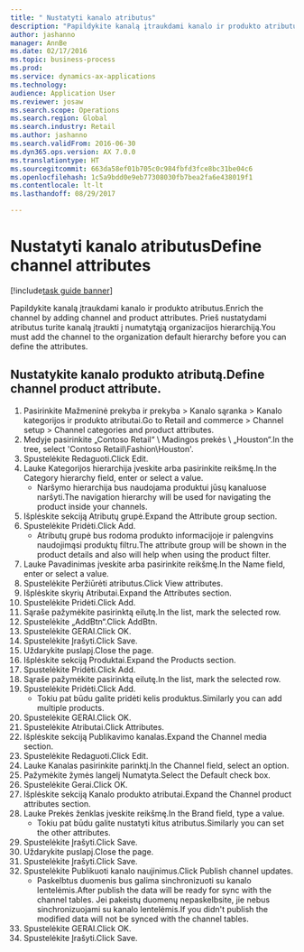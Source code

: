 ```yaml
--- 
title: " Nustatyti kanalo atributus"
description: "Papildykite kanalą įtraukdami kanalo ir produkto atributus."
author: jashanno
manager: AnnBe
ms.date: 02/17/2016
ms.topic: business-process
ms.prod: 
ms.service: dynamics-ax-applications
ms.technology: 
audience: Application User
ms.reviewer: josaw
ms.search.scope: Operations
ms.search.region: Global
ms.search.industry: Retail
ms.author: jashanno
ms.search.validFrom: 2016-06-30
ms.dyn365.ops.version: AX 7.0.0
ms.translationtype: HT
ms.sourcegitcommit: 663da58ef01b705c0c984fbfd3fce8bc31be04c6
ms.openlocfilehash: 1c5a9bdd0e9eb77308030fb7bea2fa6e438019f1
ms.contentlocale: lt-lt
ms.lasthandoff: 08/29/2017

---
```

# <a name="define-channel-attributes"></a><span data-ttu-id="d9100-103"> Nustatyti kanalo atributus</span><span class="sxs-lookup"><span data-stu-id="d9100-103">Define channel attributes</span></span>

[!include[task guide banner](../includes/task-guide-banner.md)]

<span data-ttu-id="d9100-104">Papildykite kanalą įtraukdami kanalo ir produkto atributus.</span><span class="sxs-lookup"><span data-stu-id="d9100-104">Enrich the channel by adding channel and product attributes.</span></span> <span data-ttu-id="d9100-105">Prieš nustatydami atributus turite kanalą įtraukti į numatytąją organizacijos hierarchiją.</span><span class="sxs-lookup"><span data-stu-id="d9100-105">You must add the channel to the organization default hierarchy before you can define the attributes.</span></span>


## <a name="define-channel-product-attribute"></a><span data-ttu-id="d9100-106">Nustatykite kanalo produkto atributą.</span><span class="sxs-lookup"><span data-stu-id="d9100-106">Define channel product attribute.</span></span>
1. <span data-ttu-id="d9100-107">Pasirinkite Mažmeninė prekyba ir prekyba > Kanalo sąranka > Kanalo kategorijos ir produkto atributai.</span><span class="sxs-lookup"><span data-stu-id="d9100-107">Go to Retail and commerce > Channel setup > Channel categories and product attributes.</span></span>
2. <span data-ttu-id="d9100-108">Medyje pasirinkite „Contoso Retail“ \ Madingos prekės \ „Houston“.</span><span class="sxs-lookup"><span data-stu-id="d9100-108">In the tree, select 'Contoso Retail\Fashion\Houston'.</span></span>
3. <span data-ttu-id="d9100-109">Spustelėkite Redaguoti.</span><span class="sxs-lookup"><span data-stu-id="d9100-109">Click Edit.</span></span>
4. <span data-ttu-id="d9100-110">Lauke Kategorijos hierarchija įveskite arba pasirinkite reikšmę.</span><span class="sxs-lookup"><span data-stu-id="d9100-110">In the Category hierarchy field, enter or select a value.</span></span>
    * <span data-ttu-id="d9100-111">Naršymo hierarchija bus naudojama produktui jūsų kanaluose naršyti.</span><span class="sxs-lookup"><span data-stu-id="d9100-111">The navigation hierarchy will be used for navigating the product inside your channels.</span></span>  
5. <span data-ttu-id="d9100-112">Išplėskite sekciją Atributų grupė.</span><span class="sxs-lookup"><span data-stu-id="d9100-112">Expand the Attribute group section.</span></span>
6. <span data-ttu-id="d9100-113">Spustelėkite Pridėti.</span><span class="sxs-lookup"><span data-stu-id="d9100-113">Click Add.</span></span>
    * <span data-ttu-id="d9100-114">Atributų grupė bus rodoma produkto informacijoje ir palengvins naudojimąsi produktų filtru.</span><span class="sxs-lookup"><span data-stu-id="d9100-114">The attribute group will be shown in the product details and also will help when using the product filter.</span></span>  
7. <span data-ttu-id="d9100-115">Lauke Pavadinimas įveskite arba pasirinkite reikšmę.</span><span class="sxs-lookup"><span data-stu-id="d9100-115">In the Name field, enter or select a value.</span></span>
8. <span data-ttu-id="d9100-116">Spustelėkite Peržiūrėti atributus.</span><span class="sxs-lookup"><span data-stu-id="d9100-116">Click View attributes.</span></span>
9. <span data-ttu-id="d9100-117">Išplėskite skyrių Atributai.</span><span class="sxs-lookup"><span data-stu-id="d9100-117">Expand the Attributes section.</span></span>
10. <span data-ttu-id="d9100-118">Spustelėkite Pridėti.</span><span class="sxs-lookup"><span data-stu-id="d9100-118">Click Add.</span></span>
11. <span data-ttu-id="d9100-119">Sąraše pažymėkite pasirinktą eilutę.</span><span class="sxs-lookup"><span data-stu-id="d9100-119">In the list, mark the selected row.</span></span>
12. <span data-ttu-id="d9100-120">Spustelėkite „AddBtn“.</span><span class="sxs-lookup"><span data-stu-id="d9100-120">Click AddBtn.</span></span>
13. <span data-ttu-id="d9100-121">Spustelėkite GERAI.</span><span class="sxs-lookup"><span data-stu-id="d9100-121">Click OK.</span></span>
14. <span data-ttu-id="d9100-122">Spustelėkite Įrašyti.</span><span class="sxs-lookup"><span data-stu-id="d9100-122">Click Save.</span></span>
15. <span data-ttu-id="d9100-123">Uždarykite puslapį.</span><span class="sxs-lookup"><span data-stu-id="d9100-123">Close the page.</span></span>
16. <span data-ttu-id="d9100-124">Išplėskite sekciją Produktai.</span><span class="sxs-lookup"><span data-stu-id="d9100-124">Expand the Products section.</span></span>
17. <span data-ttu-id="d9100-125">Spustelėkite Pridėti.</span><span class="sxs-lookup"><span data-stu-id="d9100-125">Click Add.</span></span>
18. <span data-ttu-id="d9100-126">Sąraše pažymėkite pasirinktą eilutę.</span><span class="sxs-lookup"><span data-stu-id="d9100-126">In the list, mark the selected row.</span></span>
19. <span data-ttu-id="d9100-127">Spustelėkite Pridėti.</span><span class="sxs-lookup"><span data-stu-id="d9100-127">Click Add.</span></span>
    * <span data-ttu-id="d9100-128">Tokiu pat būdu galite pridėti kelis produktus.</span><span class="sxs-lookup"><span data-stu-id="d9100-128">Similarly you can add multiple products.</span></span>  
20. <span data-ttu-id="d9100-129">Spustelėkite GERAI.</span><span class="sxs-lookup"><span data-stu-id="d9100-129">Click OK.</span></span>
21. <span data-ttu-id="d9100-130">Spustelėkite Atributai.</span><span class="sxs-lookup"><span data-stu-id="d9100-130">Click Attributes.</span></span>
22. <span data-ttu-id="d9100-131">Išplėskite sekciją Publikavimo kanalas.</span><span class="sxs-lookup"><span data-stu-id="d9100-131">Expand the Channel media section.</span></span>
23. <span data-ttu-id="d9100-132">Spustelėkite Redaguoti.</span><span class="sxs-lookup"><span data-stu-id="d9100-132">Click Edit.</span></span>
24. <span data-ttu-id="d9100-133">Lauke Kanalas pasirinkite parinktį.</span><span class="sxs-lookup"><span data-stu-id="d9100-133">In the Channel field, select an option.</span></span>
25. <span data-ttu-id="d9100-134">Pažymėkite žymės langelį Numatyta.</span><span class="sxs-lookup"><span data-stu-id="d9100-134">Select the Default check box.</span></span>
26. <span data-ttu-id="d9100-135">Spustelėkite Gerai.</span><span class="sxs-lookup"><span data-stu-id="d9100-135">Click OK.</span></span>
27. <span data-ttu-id="d9100-136">Išplėskite sekciją Kanalo produkto atributai.</span><span class="sxs-lookup"><span data-stu-id="d9100-136">Expand the Channel product attributes section.</span></span>
28. <span data-ttu-id="d9100-137">Lauke Prekės ženklas įveskite reikšmę.</span><span class="sxs-lookup"><span data-stu-id="d9100-137">In the Brand field, type a value.</span></span>
    * <span data-ttu-id="d9100-138">Tokiu pat būdu galite nustatyti kitus atributus.</span><span class="sxs-lookup"><span data-stu-id="d9100-138">Similarly you can set the other attributes.</span></span>  
29. <span data-ttu-id="d9100-139">Spustelėkite Įrašyti.</span><span class="sxs-lookup"><span data-stu-id="d9100-139">Click Save.</span></span>
30. <span data-ttu-id="d9100-140">Uždarykite puslapį.</span><span class="sxs-lookup"><span data-stu-id="d9100-140">Close the page.</span></span>
31. <span data-ttu-id="d9100-141">Spustelėkite Įrašyti.</span><span class="sxs-lookup"><span data-stu-id="d9100-141">Click Save.</span></span>
32. <span data-ttu-id="d9100-142">Spustelėkite Publikuoti kanalo naujinimus.</span><span class="sxs-lookup"><span data-stu-id="d9100-142">Click Publish channel updates.</span></span>
    * <span data-ttu-id="d9100-143">Paskelbtus duomenis bus galima sinchronizuoti su kanalo lentelėmis.</span><span class="sxs-lookup"><span data-stu-id="d9100-143">After publish the data will be ready for sync with the channel tables.</span></span> <span data-ttu-id="d9100-144">Jei pakeistų duomenų nepaskelbsite, jie nebus sinchronizuojami su kanalo lentelėmis.</span><span class="sxs-lookup"><span data-stu-id="d9100-144">If you didn't publish the modified data will not be synced with the channel tables.</span></span>  
33. <span data-ttu-id="d9100-145">Spustelėkite GERAI.</span><span class="sxs-lookup"><span data-stu-id="d9100-145">Click OK.</span></span>
34. <span data-ttu-id="d9100-146">Spustelėkite Įrašyti.</span><span class="sxs-lookup"><span data-stu-id="d9100-146">Click Save.</span></span>


